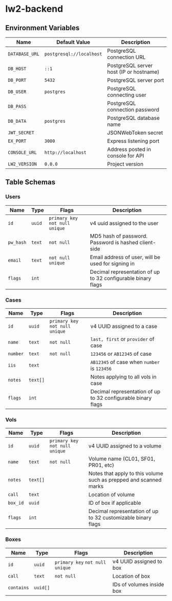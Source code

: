 # lw2-backend

## Environment Variables

| Name           | Default Value            | Description                             |
| -------------- | ------------------------ | --------------------------------------- |
| `DATABASE_URL` | `postgresql://localhost` | PostgreSQL connection URL               |
| `DB_HOST`      | `::1`                    | PostgreSQL server host (IP or hostname) |
| `DB_PORT`      | `5432`                   | PostgreSQL server port                  |
| `DB_USER`      | `postgres`               | PostgreSQL connecting user              |
| `DB_PASS`      |                          | PostgreSQL connection password          |
| `DB_DATA`      | `postgres`               | PostgreSQL database name                |
| `JWT_SECRET`   |                          | JSONWebToken secret                     |
| `EX_PORT`      | `3000`                   | Express listening port                  |
| `CONSOLE_URL`  | `http://localhost`       | Address posted in console for API       |
| `LW2_VERSION`  | `0.0.0`                  | Project version                         |

## Table Schemas

### Users

| Name      | Type   | Flags                             | Description                                                  |
| --------- | ------ | --------------------------------- | ------------------------------------------------------------ |
| `id`      | `uuid` | `primary key` `not null` `unique` | v4 uuid assigned to the user                                 |
| `pw_hash` | `text` | `not null`                        | MD5 hash of password. Password is hashed client-side         |
| `email`   | `text` | `not null` `unique`               | Email address of user, will be used for signing in           |
| `flags`   | `int`  |                                   | Decimal representation of up to 32 configurable binary flags |

### Cases

| Name     | Type     | Flags                             | Description                                                  |
| -------- | -------- | --------------------------------- | ------------------------------------------------------------ |
| `id`     | `uuid`   | `primary key` `not null` `unique` | v4 UUID assigned to a case                                   |
| `name`   | `text`   | `not null`                        | `last, first` or `provider` of case                          |
| `number` | `text`   | `not null`                        | `123456` or `AB12345` of case                                |
| `iis`    | `text`   |                                   | `AB12345` of case when `number` is `123456`                  |
| `notes`  | `text[]` |                                   | Notes applying to all vols in case                           |
| `flags`  | `int`    |                                   | Decimal representation of up to 32 configurable binary flags |

### Vols

| Name     | Type     | Flags                             | Description                                                       |
| -------- | -------- | --------------------------------- | ----------------------------------------------------------------- |
| `id`     | `uuid`   | `primary key` `not null` `unique` | v4 UUID assigned to a volume                                      |
| `name`   | `text`   | `not null`                        | Volume name (CL01, SF01, PR01, etc)                               |
| `notes`  | `text[]` |                                   | Notes that apply to this volume such as prepped and scanned marks |
| `call`   | `text`   |                                   | Location of volume                                                |
| `box_id` | `uuid`   |                                   | ID of box if applicable                                           |
| `flags`  | `int`    |                                   | Decimal representation of up to 32 customizable binary flags      |

### Boxes

| Name       | Type     | Flags                             | Description               |
| ---------- | -------- | --------------------------------- | ------------------------- |
| `id`       | `uuid`   | `primary key` `not null` `unique` | v4 UUID assigned to box   |
| `call`     | `text`   | `not null`                        | Location of box           |
| `contains` | `uuid[]` |                                   | IDs of volumes inside box |


